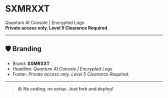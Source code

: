# SXMRXXT

Quantum AI Console | Encrypted Logs  
**Private access only. Level 5 Clearance Required.**

---

## 🛡️ Branding

- Brand: **SXMRXXT**
- Headline: _Quantum AI Console | Encrypted Logs_
- Footer: _Private access only. Level 5 Clearance Required._

---

> 🟢 **No coding, no setup. Just fork and deploy!**
